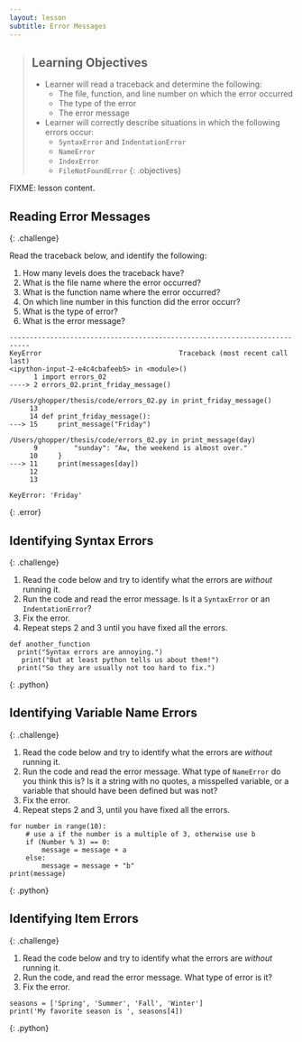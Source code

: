 ```yaml
---
layout: lesson
subtitle: Error Messages
---
```

> ## Learning Objectives
>
> * Learner will read a traceback and determine the following:
>   * The file, function, and line number on which the error occurred
>   * The type of the error
>   * The error message
> * Learner will correctly describe situations in which the following errors occur:
>   * `SyntaxError` and `IndentationError`
>   * `NameError`
>   * `IndexError`
>   * `FileNotFoundError`
{: .objectives}

FIXME: lesson content.

## Reading Error Messages
{: .challenge}

Read the traceback below, and identify the following:

1. How many levels does the traceback have?
2. What is the file name where the error occurred?
3. What is the function name where the error occurred?
4. On which line number in this function did the error occurr?
5. What is the type of error?
6. What is the error message?

~~~
---------------------------------------------------------------------------
KeyError                                  Traceback (most recent call last)
<ipython-input-2-e4c4cbafeeb5> in <module>()
      1 import errors_02
----> 2 errors_02.print_friday_message()

/Users/ghopper/thesis/code/errors_02.py in print_friday_message()
     13
     14 def print_friday_message():
---> 15     print_message("Friday")

/Users/ghopper/thesis/code/errors_02.py in print_message(day)
      9         "sunday": "Aw, the weekend is almost over."
     10     }
---> 11     print(messages[day])
     12
     13

KeyError: 'Friday'
~~~
{: .error}

## Identifying Syntax Errors
{: .challenge}

1. Read the code below and try to identify what the errors are
   *without* running it.
2. Run the code and read the error message.
   Is it a `SyntaxError` or an `IndentationError`?
3. Fix the error.
4. Repeat steps 2 and 3 until you have fixed all the errors.

~~~
def another_function
  print("Syntax errors are annoying.")
   print("But at least python tells us about them!")
  print("So they are usually not too hard to fix.")
~~~
{: .python}

## Identifying Variable Name Errors
{: .challenge}

1. Read the code below and try to identify what the errors are
   *without* running it.
2. Run the code and read the error message.
   What type of `NameError` do you think this is?
   Is it a string with no quotes, a misspelled variable, or a variable that should have been defined but was not?
3. Fix the error.
4. Repeat steps 2 and 3, until you have fixed all the errors.

~~~
for number in range(10):
    # use a if the number is a multiple of 3, otherwise use b
    if (Number % 3) == 0:
        message = message + a
    else:
        message = message + "b"
print(message)
~~~
{: .python}

## Identifying Item Errors
{: .challenge}

1. Read the code below and try to identify what the errors are
   *without* running it.
2. Run the code, and read the error message. What type of error is it?
3. Fix the error.

~~~
seasons = ['Spring', 'Summer', 'Fall', 'Winter']
print('My favorite season is ', seasons[4])
~~~
{: .python}
